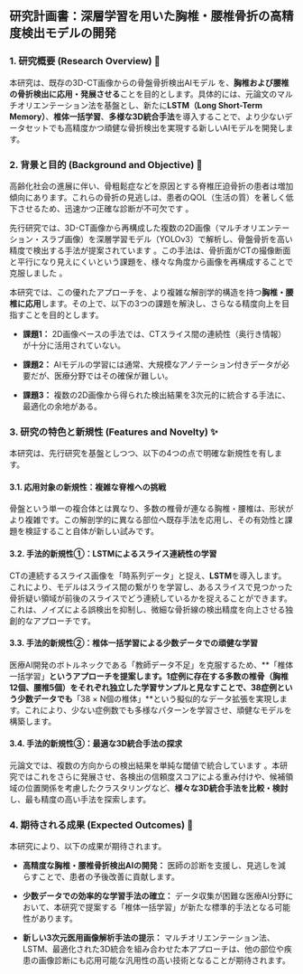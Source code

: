 ## **研究計画書：深層学習を用いた胸椎・腰椎骨折の高精度検出モデルの開発**

### 1. 研究概要 (Research Overview) 📝

本研究は、既存の3D-CT画像からの骨盤骨折検出AIモデル を、**胸椎および腰椎の骨折検出に応用・発展させる**ことを目的とします。具体的には、元論文のマルチオリエンテーション法を基盤とし、新たに**LSTM（Long Short-Term Memory）**、**椎体一括学習**、**多様な3D統合手法**を導入することで、より少ないデータセットでも高精度かつ頑健な骨折検出を実現する新しいAIモデルを開発します。

### 2. 背景と目的 (Background and Objective) 🎯

高齢化社会の進展に伴い、骨粗鬆症などを原因とする脊椎圧迫骨折の患者は増加傾向にあります。これらの骨折の見逃しは、患者のQOL（生活の質）を著しく低下させるため、迅速かつ正確な診断が不可欠です 。

先行研究では、3D-CT画像から再構成した複数の2D画像（マルチオリエンテーション・スラブ画像）を深層学習モデル（YOLOv3）で解析し、骨盤骨折を高い精度で検出する手法が提案されています 。この手法は、骨折面がCTの撮像断面と平行になり見えにくいという課題を、様々な角度から画像を再構成することで克服しました 。

本研究では、この優れたアプローチを、より複雑な解剖学的構造を持つ**胸椎・腰椎に応用**します。その上で、以下の3つの課題を解決し、さらなる精度向上を目指すことを目的とします。

- **課題1：** 2D画像ベースの手法では、CTスライス間の連続性（奥行き情報）が十分に活用されていない。
    
- **課題2：** AIモデルの学習には通常、大規模なアノテーション付きデータが必要だが、医療分野ではその確保が難しい。
    
- **課題3：** 複数の2D画像から得られた検出結果を3次元的に統合する手法に、最適化の余地がある。
    

### 3. 研究の特色と新規性 (Features and Novelty) ✨

本研究は、先行研究を基盤としつつ、以下の4つの点で明確な新規性を有します。

#### 3.1. 応用対象の新規性：複雑な脊椎への挑戦

骨盤という単一の複合体とは異なり、多数の椎骨が連なる胸椎・腰椎は、形状がより複雑です。この解剖学的に異なる部位へ既存手法を応用し、その有効性と課題を検証すること自体が新しい試みです。

#### 3.2. 手法的新規性①：LSTMによるスライス連続性の学習

CTの連続するスライス画像を「時系列データ」と捉え、**LSTM**を導入します。これにより、モデルはスライス間の繋がりを学習し、あるスライスで見つかった骨折疑い領域が前後のスライスでどう連続しているかを捉えることができます。これは、ノイズによる誤検出を抑制し、微細な骨折線の検出精度を向上させる独創的なアプローチです。

#### 3.3. 手法的新規性②：椎体一括学習による少数データでの頑健な学習

医療AI開発のボトルネックである「教師データ不足」を克服するため、**「椎体一括学習」**というアプローチを提案します。1症例に存在する多数の椎骨（胸椎12個、腰椎5個）をそれぞれ独立した学習サンプルと見なすことで、38症例という少数データでも**「38 × N個の椎体」**という擬似的なデータ拡張を実現します。これにより、少ない症例数でも多様なパターンを学習させ、頑健なモデルを構築します。

#### 3.4. 手法的新規性③：最適な3D統合手法の探求

元論文では、複数の方向からの検出結果を単純な閾値で統合しています 。本研究ではこれをさらに発展させ、各検出の信頼度スコアによる重み付けや、候補領域の位置関係を考慮したクラスタリングなど、**様々な3D統合手法を比較・検討**し、最も精度の高い手法を探索します。

### 4. 期待される成果 (Expected Outcomes) 🚀

本研究により、以下の成果が期待されます。

- **高精度な胸椎・腰椎骨折検出AIの開発：** 医師の診断を支援し、見逃しを減らすことで、患者の予後改善に貢献します。
    
- **少数データでの効率的な学習手法の確立：** データ収集が困難な医療AI分野において、本研究で提案する「椎体一括学習」が新たな標準的手法となる可能性があります。
    
- **新しい3次元医用画像解析手法の提示：** マルチオリエンテーション法、LSTM、最適化された3D統合を組み合わせた本アプローチは、他の部位や疾患の画像診断にも応用可能な汎用性の高い技術となることが期待されます。